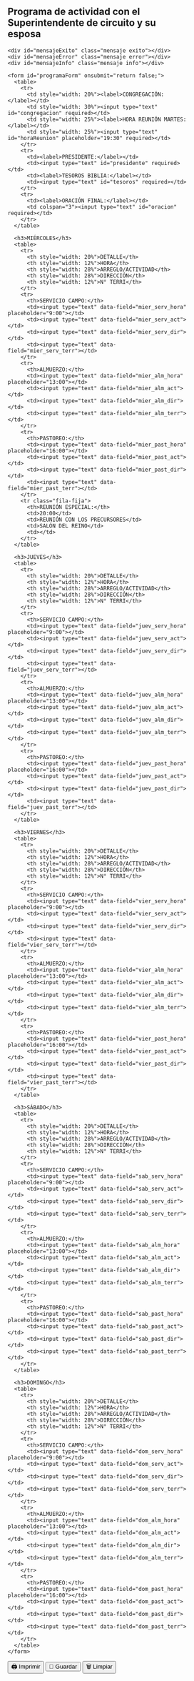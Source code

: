 <!DOCTYPE html>
<html lang="es">
<head>
<meta charset="UTF-8">
<meta name="viewport" content="width=device-width, initial-scale=1.0">
<title>Programa de actividad con el Superintendente de circuito y su esposa</title>
<style>
  * {
    box-sizing: border-box;
  }
  
  body {
    font-family: Arial, sans-serif;
    margin: 10px;
    background: #f5f5f5;
    color: #333;
  }
  
  h2 {
    text-align: center;
    color: #222;
    margin-bottom: 15px;
    font-size: 18px;
    font-weight: bold;
  }
  
  h3 {
    background-color: #e5e5e5;
    padding: 8px 10px;
    border-radius: 4px;
    margin-top: 12px;
    margin-bottom: 8px;
    font-size: 14px;
    font-weight: bold;
  }
  
  table {
    width: 100%;
    border-collapse: collapse;
    margin-bottom: 12px;
    background: white;
    box-shadow: 0 1px 3px rgba(0,0,0,0.1);
  }
  
  td, th {
    border: 1px solid #666;
    padding: 8px;
    vertical-align: middle;
    font-size: 13px;
    line-height: 1.4;
  }
  
  th {
    text-align: left;
    background: #f8f8f8;
    font-weight: bold;
  }
  
  label {
    font-weight: bold;
    font-size: 12px;
    display: block;
  }
  
  input[type="text"] {
    width: 100%;
    border: 1px solid #ccc;
    color: #c62828;
    font-size: 14px;
    padding: 8px;
    background: white;
    font-family: Arial, sans-serif;
    line-height: 1.4;
    border-radius: 3px;
  }
  
  input[type="text"]:focus {
    outline: 2px solid #2b6cb0;
    background-color: #fffbeb;
    border-color: #2b6cb0;
  }
  
  input::placeholder {
    color: #999;
    font-size: 13px;
  }
  
  .container {
    background: white;
    padding: 20px;
    border-radius: 8px;
    box-shadow: 0 0 10px rgba(0,0,0,0.1);
    max-width: 1200px;
    margin: 0 auto;
  }
  
  .button-container {
    display: flex;
    justify-content: center;
    gap: 15px;
    margin: 25px 0;
    flex-wrap: wrap;
  }
  
  button {
    padding: 12px 24px;
    font-size: 16px;
    border: none;
    border-radius: 8px;
    cursor: pointer;
    transition: all 0.3s ease;
    font-weight: 600;
    box-shadow: 0 2px 4px rgba(0,0,0,0.1);
  }
  
  button:hover {
    transform: translateY(-2px);
    box-shadow: 0 4px 8px rgba(0,0,0,0.2);
  }
  
  button:active {
    transform: translateY(0);
  }
  
  #btnGuardar {
    background: #38a169;
    color: white;
  }
  
  #btnGuardar:hover {
    background: #2f855a;
  }
  
  #btnLimpiar {
    background: #e53e3e;
    color: white;
  }
  
  #btnLimpiar:hover {
    background: #c53030;
  }
  
  #btnImprimir {
    background: #805ad5;
    color: white;
  }
  
  #btnImprimir:hover {
    background: #6b46c1;
  }
  
  .mensaje {
    text-align: center;
    padding: 12px;
    margin: 15px 0;
    border-radius: 6px;
    display: none;
    font-weight: 500;
    font-size: 14px;
    animation: slideDown 0.3s ease;
  }
  
  @keyframes slideDown {
    from {
      opacity: 0;
      transform: translateY(-10px);
    }
    to {
      opacity: 1;
      transform: translateY(0);
    }
  }
  
  .exito {
    background-color: #c6f6d5;
    color: #22543d;
    border: 2px solid #9ae6b4;
  }
  
  .error {
    background-color: #fed7d7;
    color: #742a2a;
    border: 2px solid #feb2b2;
  }
  
  .info {
    background-color: #bee3f8;
    color: #1a365d;
    border: 2px solid #90cdf4;
  }
  
  .fila-fija {
    background-color: #fafafa;
  }
  
  /* Estilos para impresión */
  @media print {
    @page {
      size: A4 portrait;
      margin: 8mm 6mm;
    }
    
    /* Ocultar todo el contenido de Google Sites */
    body > *:not(#appFormulario) {
      display: none !important;
    }
    
    /* Asegurar que solo se vea el formulario */
    #appFormulario {
      display: block !important;
      position: absolute;
      left: 0;
      top: 0;
      width: 100%;
    }
    
    .button-container,
    .mensaje {
      display: none !important;
    }
    
    body {
      background: white;
      margin: 0;
      padding: 0;
    }
    
    .container {
      box-shadow: none;
      padding: 5mm;
      border-radius: 0;
      max-width: 100%;
    }
    
    h2 {
      font-size: 13px;
      margin-bottom: 6px;
      page-break-after: avoid;
    }
    
    h3 {
      background-color: #e0e0e0;
      padding: 4px 6px;
      margin-top: 5px;
      margin-bottom: 3px;
      font-size: 10px;
      page-break-after: avoid;
      page-break-inside: avoid;
    }
    
    table {
      page-break-inside: avoid;
      margin-bottom: 4px;
      font-size: 9px;
      box-shadow: none;
    }
    
    td, th {
      padding: 2px 4px;
      border: 1px solid #333;
      font-size: 9px;
      line-height: 1.2;
    }
    
    th {
      background: #f5f5f5;
    }
    
    input[type="text"] {
      border: none;
      padding: 0;
      font-size: 9px;
      color: #000;
      background: transparent;
      box-shadow: none;
    }
    
    label {
      font-size: 9px;
    }
    
    .fila-fija {
      background-color: #f5f5f5;
    }
    
    /* Forzar todo en una página */
    .container {
      page-break-inside: avoid;
    }
    
    .container > * {
      page-break-inside: avoid;
    }
  }
  
  /* Responsive para móviles */
  @media screen and (max-width: 768px) {
    body {
      margin: 5px;
      background: #f9f9f9;
    }
    
    .container {
      padding: 15px;
      border-radius: 6px;
    }
    
    h2 {
      font-size: 16px;
      margin-bottom: 12px;
    }
    
    h3 {
      font-size: 13px;
      padding: 8px;
      margin-top: 15px;
    }
    
    table {
      font-size: 12px;
      margin-bottom: 15px;
    }
    
    td, th {
      padding: 10px 8px;
      font-size: 13px;
    }
    
    label {
      font-size: 12px;
      margin-bottom: 4px;
    }
    
    input[type="text"] {
      font-size: 16px !important;
      padding: 12px;
      border: 2px solid #ddd;
      border-radius: 6px;
      min-height: 44px;
    }
    
    button {
      padding: 14px 20px;
      font-size: 16px;
      width: 100%;
      margin-bottom: 10px;
      min-height: 48px;
    }
    
    .button-container {
      flex-direction: column;
      gap: 0;
      margin: 20px 0;
    }
    
    table {
      display: block;
      overflow-x: auto;
      -webkit-overflow-scrolling: touch;
      white-space: nowrap;
    }
  }
  
  @media screen and (max-width: 480px) {
    .container {
      padding: 12px;
    }
    
    h2 {
      font-size: 15px;
    }
    
    h3 {
      font-size: 12px;
      padding: 7px;
    }
  }
</style>
</head>
<body>

<div id="appFormulario">
  <div class="container" id="formularioPDF">
    <h2>Programa de actividad con el Superintendente de circuito y su esposa</h2>
    
    <div id="mensajeExito" class="mensaje exito"></div>
    <div id="mensajeError" class="mensaje error"></div>
    <div id="mensajeInfo" class="mensaje info"></div>

    <form id="programaForm" onsubmit="return false;">
      <table>
        <tr>
          <td style="width: 20%"><label>CONGREGACIÓN:</label></td>
          <td style="width: 30%"><input type="text" id="congregacion" required></td>
          <td style="width: 25%"><label>HORA REUNIÓN MARTES:</label></td>
          <td style="width: 25%"><input type="text" id="horaReunion" placeholder="19:30" required></td>
        </tr>
        <tr>
          <td><label>PRESIDENTE:</label></td>
          <td><input type="text" id="presidente" required></td>
          <td><label>TESOROS BIBLIA:</label></td>
          <td><input type="text" id="tesoros" required></td>
        </tr>
        <tr>
          <td><label>ORACIÓN FINAL:</label></td>
          <td colspan="3"><input type="text" id="oracion" required></td>
        </tr>
      </table>

      <h3>MIÉRCOLES</h3>
      <table>
        <tr>
          <th style="width: 20%">DETALLE</th>
          <th style="width: 12%">HORA</th>
          <th style="width: 28%">ARREGLO/ACTIVIDAD</th>
          <th style="width: 28%">DIRECCIÓN</th>
          <th style="width: 12%">N° TERRI</th>
        </tr>
        <tr>
          <th>SERVICIO CAMPO:</th>
          <td><input type="text" data-field="mier_serv_hora" placeholder="9:00"></td>
          <td><input type="text" data-field="mier_serv_act"></td>
          <td><input type="text" data-field="mier_serv_dir"></td>
          <td><input type="text" data-field="mier_serv_terr"></td>
        </tr>
        <tr>
          <th>ALMUERZO:</th>
          <td><input type="text" data-field="mier_alm_hora" placeholder="13:00"></td>
          <td><input type="text" data-field="mier_alm_act"></td>
          <td><input type="text" data-field="mier_alm_dir"></td>
          <td><input type="text" data-field="mier_alm_terr"></td>
        </tr>
        <tr>
          <th>PASTOREO:</th>
          <td><input type="text" data-field="mier_past_hora" placeholder="16:00"></td>
          <td><input type="text" data-field="mier_past_act"></td>
          <td><input type="text" data-field="mier_past_dir"></td>
          <td><input type="text" data-field="mier_past_terr"></td>
        </tr>
        <tr class="fila-fija">
          <th>REUNIÓN ESPECIAL:</th>
          <td>20:00</td>
          <td>REUNIÓN CON LOS PRECURSORES</td>
          <td>SALÓN DEL REINO</td>
          <td></td>
        </tr>
      </table>

      <h3>JUEVES</h3>
      <table>
        <tr>
          <th style="width: 20%">DETALLE</th>
          <th style="width: 12%">HORA</th>
          <th style="width: 28%">ARREGLO/ACTIVIDAD</th>
          <th style="width: 28%">DIRECCIÓN</th>
          <th style="width: 12%">N° TERRI</th>
        </tr>
        <tr>
          <th>SERVICIO CAMPO:</th>
          <td><input type="text" data-field="juev_serv_hora" placeholder="9:00"></td>
          <td><input type="text" data-field="juev_serv_act"></td>
          <td><input type="text" data-field="juev_serv_dir"></td>
          <td><input type="text" data-field="juev_serv_terr"></td>
        </tr>
        <tr>
          <th>ALMUERZO:</th>
          <td><input type="text" data-field="juev_alm_hora" placeholder="13:00"></td>
          <td><input type="text" data-field="juev_alm_act"></td>
          <td><input type="text" data-field="juev_alm_dir"></td>
          <td><input type="text" data-field="juev_alm_terr"></td>
        </tr>
        <tr>
          <th>PASTOREO:</th>
          <td><input type="text" data-field="juev_past_hora" placeholder="16:00"></td>
          <td><input type="text" data-field="juev_past_act"></td>
          <td><input type="text" data-field="juev_past_dir"></td>
          <td><input type="text" data-field="juev_past_terr"></td>
        </tr>
      </table>

      <h3>VIERNES</h3>
      <table>
        <tr>
          <th style="width: 20%">DETALLE</th>
          <th style="width: 12%">HORA</th>
          <th style="width: 28%">ARREGLO/ACTIVIDAD</th>
          <th style="width: 28%">DIRECCIÓN</th>
          <th style="width: 12%">N° TERRI</th>
        </tr>
        <tr>
          <th>SERVICIO CAMPO:</th>
          <td><input type="text" data-field="vier_serv_hora" placeholder="9:00"></td>
          <td><input type="text" data-field="vier_serv_act"></td>
          <td><input type="text" data-field="vier_serv_dir"></td>
          <td><input type="text" data-field="vier_serv_terr"></td>
        </tr>
        <tr>
          <th>ALMUERZO:</th>
          <td><input type="text" data-field="vier_alm_hora" placeholder="13:00"></td>
          <td><input type="text" data-field="vier_alm_act"></td>
          <td><input type="text" data-field="vier_alm_dir"></td>
          <td><input type="text" data-field="vier_alm_terr"></td>
        </tr>
        <tr>
          <th>PASTOREO:</th>
          <td><input type="text" data-field="vier_past_hora" placeholder="16:00"></td>
          <td><input type="text" data-field="vier_past_act"></td>
          <td><input type="text" data-field="vier_past_dir"></td>
          <td><input type="text" data-field="vier_past_terr"></td>
        </tr>
      </table>

      <h3>SÁBADO</h3>
      <table>
        <tr>
          <th style="width: 20%">DETALLE</th>
          <th style="width: 12%">HORA</th>
          <th style="width: 28%">ARREGLO/ACTIVIDAD</th>
          <th style="width: 28%">DIRECCIÓN</th>
          <th style="width: 12%">N° TERRI</th>
        </tr>
        <tr>
          <th>SERVICIO CAMPO:</th>
          <td><input type="text" data-field="sab_serv_hora" placeholder="9:00"></td>
          <td><input type="text" data-field="sab_serv_act"></td>
          <td><input type="text" data-field="sab_serv_dir"></td>
          <td><input type="text" data-field="sab_serv_terr"></td>
        </tr>
        <tr>
          <th>ALMUERZO:</th>
          <td><input type="text" data-field="sab_alm_hora" placeholder="13:00"></td>
          <td><input type="text" data-field="sab_alm_act"></td>
          <td><input type="text" data-field="sab_alm_dir"></td>
          <td><input type="text" data-field="sab_alm_terr"></td>
        </tr>
        <tr>
          <th>PASTOREO:</th>
          <td><input type="text" data-field="sab_past_hora" placeholder="16:00"></td>
          <td><input type="text" data-field="sab_past_act"></td>
          <td><input type="text" data-field="sab_past_dir"></td>
          <td><input type="text" data-field="sab_past_terr"></td>
        </tr>
      </table>

      <h3>DOMINGO</h3>
      <table>
        <tr>
          <th style="width: 20%">DETALLE</th>
          <th style="width: 12%">HORA</th>
          <th style="width: 28%">ARREGLO/ACTIVIDAD</th>
          <th style="width: 28%">DIRECCIÓN</th>
          <th style="width: 12%">N° TERRI</th>
        </tr>
        <tr>
          <th>SERVICIO CAMPO:</th>
          <td><input type="text" data-field="dom_serv_hora" placeholder="9:00"></td>
          <td><input type="text" data-field="dom_serv_act"></td>
          <td><input type="text" data-field="dom_serv_dir"></td>
          <td><input type="text" data-field="dom_serv_terr"></td>
        </tr>
        <tr>
          <th>ALMUERZO:</th>
          <td><input type="text" data-field="dom_alm_hora" placeholder="13:00"></td>
          <td><input type="text" data-field="dom_alm_act"></td>
          <td><input type="text" data-field="dom_alm_dir"></td>
          <td><input type="text" data-field="dom_alm_terr"></td>
        </tr>
        <tr>
          <th>PASTOREO:</th>
          <td><input type="text" data-field="dom_past_hora" placeholder="16:00"></td>
          <td><input type="text" data-field="dom_past_act"></td>
          <td><input type="text" data-field="dom_past_dir"></td>
          <td><input type="text" data-field="dom_past_terr"></td>
        </tr>
      </table>
    </form>
  </div>

  <div class="button-container">
    <button type="button" id="btnImprimir" onclick="imprimirFormulario(); return false;">🖨️ Imprimir</button>
    <button type="button" id="btnGuardar" onclick="guardarDatos(); return false;">💾 Guardar</button>
    <button type="button" id="btnLimpiar" onclick="limpiarFormulario(); return false;">🗑️ Limpiar</button>
  </div>
</div>

<script>
var datosApp = {};

function mostrarMensaje(tipo, mensaje) {
  var tipoId = tipo === 'exito' ? 'mensajeExito' : tipo === 'error' ? 'mensajeError' : 'mensajeInfo';
  var elemento = document.getElementById(tipoId);
  
  if (elemento) {
    elemento.textContent = mensaje;
    elemento.style.display = 'block';
    setTimeout(function() { 
      elemento.style.display = 'none'; 
    }, 4000);
  }
}

function validarFormulario() {
  var camposRequeridos = ['congregacion', 'horaReunion', 'presidente', 'tesoros', 'oracion'];
  
  for (var i = 0; i < camposRequeridos.length; i++) {
    var campo = camposRequeridos[i];
    var input = document.getElementById(campo);
    if (!input || !input.value.trim()) {
      mostrarMensaje('error', 'Complete el campo: ' + campo.toUpperCase());
      if (input) input.focus();
      return false;
    }
  }
  return true;
}

function guardarDatos() {
  datosApp = {};
  
  var camposConId = ['congregacion', 'horaReunion', 'presidente', 'tesoros', 'oracion'];
  for (var i = 0; i < camposConId.length; i++) {
    var id = camposConId[i];
    var input = document.getElementById(id);
    if (input) datosApp[id] = input.value;
  }
  
  var camposConDataField = document.querySelectorAll('[data-field]');
  for (var j = 0; j < camposConDataField.length; j++) {
    var input2 = camposConDataField[j];
    var field = input2.getAttribute('data-field');
    datosApp[field] = input2.value;
  }
  
  mostrarMensaje('exito', '¡Datos guardados correctamente!');
  return false;
}

function limpiarFormulario() {
  if (confirm('¿Desea limpiar el formulario?')) {
    document.getElementById('programaForm').reset();
    datosApp = {};
    mostrarMensaje('info', 'Formulario limpiado');
  }
  return false;
}

function imprimirFormulario() {
  if (!validarFormulario()) {
    return false;
  }
  
  guardarDatos();
  
  setTimeout(function() {
    try {
      window.print();
    } catch (e) {
      alert('Por favor use Ctrl+P (Cmd+P en Mac) para imprimir');
    }
  }, 300);
  
  return false;
}

if (document.readyState === 'loading') {
  document.addEventListener('DOMContentLoaded', function() {
    console.log('Formulario cargado correctamente');
  });
} else {
  console.log('Formulario cargado correctamente');
}
</script>

</body>
</html>
